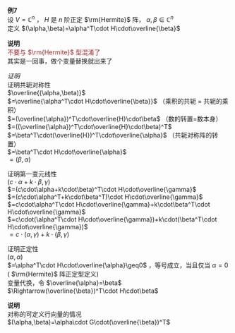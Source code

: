 **例7**  
设 $V=\mathbb{C}^n$ ， $H$ 是 $n$ 阶正定 $\rm{Hermite}$ 阵， $\alpha,\beta\in\mathbb{C}^n$  
定义 $(\alpha,\beta)=\alpha^T\cdot H\cdot\overline{\beta}$  
  
**说明**  
<font color=brown>不要与 $\rm{Hermite}$ 型混淆了</font>  
其实是一回事，做个变量替换就出来了  
  
  
*证明*  
证明共轭对称性  
 $\overline{(\alpha,\beta)}$  
 $=\overline{\alpha^T\cdot H\cdot\overline{\beta}}$ （乘积的共轭 $=$ 共轭的乘积）  
 $=(\overline{\alpha})^T\cdot\overline{H}\cdot\beta$ （数的转置=数本身）  
 $=((\overline{\alpha})^T\cdot\overline{H}\cdot\beta)^T$  
 $=\beta^T\cdot(\overline{H})^T\cdot\overline{\alpha}$ （共轭对称阵的转置）  
 $=\beta^T\cdot H\cdot\overline{\alpha}$  
 $=(\beta,\alpha)$  
  
证明第一变元线性  
 $(c\cdot\alpha+k\cdot\beta,\gamma)$  
 $=(c\cdot\alpha+k\cdot\beta)^T\cdot H\cdot\overline{\gamma}$  
 $=(c\cdot\alpha^T+k\cdot\beta^T)\cdot H\cdot\overline{\gamma}$  
 $=c\cdot\alpha^T\cdot H\cdot\overline{\gamma}+k\cdot\beta^T\cdot H\cdot\overline{\gamma}$  
 $=c\cdot(\alpha^T\cdot H\cdot\overline{\gamma})+k\cdot(\beta^T\cdot H\cdot\overline{\gamma})$  
 $=c\cdot(\alpha,\gamma)+k\cdot(\beta,\gamma)$  
  
证明正定性  
 $(\alpha,\alpha)$  
 $=\alpha^T\cdot H\cdot\overline{\alpha}\geq0$ ，等号成立，当且仅当 $\alpha=0$ ( $\rm{Hermite}$ 阵正定型定义)  
变量代换，令 $\overline{\alpha}=\beta$  
 $\Rightarrow(\overline{\beta})^T\cdot H\cdot\beta$  
  
**说明**  
对称的可定义行向量的情况  
 $(\alpha,\beta)=\alpha\cdot G\cdot(\overline{\beta})^T$  
